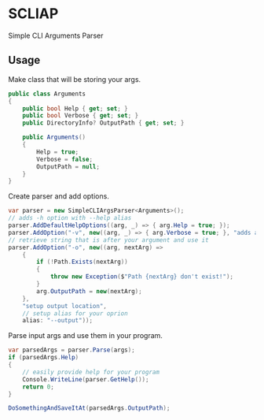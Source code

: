 # SCLIAP

Simple CLI Arguments Parser

## Usage

Make class that will be storing your args.

```csharp
public class Arguments
{
    public bool Help { get; set; }
    public bool Verbose { get; set; }
    public DirectoryInfo? OutputPath { get; set; }

    public Arguments()
    {
        Help = true;
        Verbose = false;
        OutputPath = null;
    }
}
```

Create parser and add options.

```csharp
var parser = new SimpleCLIArgsParser<Arguments>();
// adds -h option with --help alias
parser.AddDefaultHelpOptions((arg, _) => { arg.Help = true; });
parser.AddOption("-v", new((arg, _) => { arg.Verbose = true; }, "adds additional information to output"));
// retrieve string that is after your argument and use it
parser.AddOption("-o", new((arg, nextArg) =>
    {
        if (!Path.Exists(nextArg))
        {
            throw new Exception($"Path {nextArg} don't exist!");
        }
        arg.OutputPath = new(nextArg);
    },
    "setup output location",
    // setup alias for your oprion
    alias: "--output"));
```

Parse input args and use them in your program.

```csharp
var parsedArgs = parser.Parse(args);
if (parsedArgs.Help)
{
    // easily provide help for your program
    Console.WriteLine(parser.GetHelp());
    return 0;
}

DoSomethingAndSaveItAt(parsedArgs.OutputPath);
```